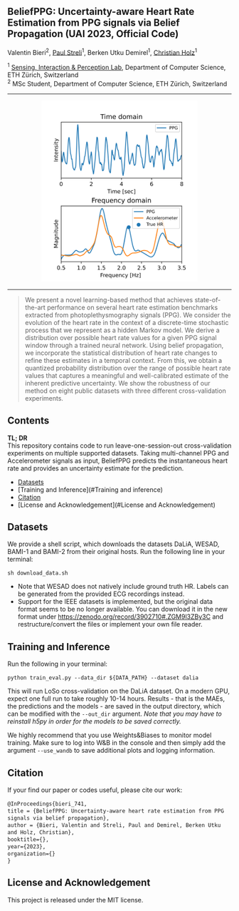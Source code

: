 ## BeliefPPG: Uncertainty-aware Heart Rate Estimation from PPG signals via Belief Propagation (UAI 2023, Official Code)

Valentin Bieri<sup>2</sup>, [Paul Streli](https://paulstreli.com/)<sup>1</sup>, Berken Utku Demirel<sup>1</sup>, [Christian Holz](https://www.christianholz.net/)<sup>1</sup>

<sup>1</sup> [Sensing, Interaction & Perception Lab](https://siplab.org/), Department of Computer Science, ETH Zürich, Switzerland
<br>
<sup>2</sup> MSc Student, Department of Computer Science, ETH Zürich, Switzerland

___________

<p align="center">
<img src="plot.svg" width="350">
</p>

---

> We present a novel learning-based method that achieves state-of-the-art performance on several heart rate estimation benchmarks extracted from photoplethysmography signals (PPG). We consider the evolution of the heart rate in the context of a discrete-time stochastic process that we represent as a hidden Markov model. We derive a distribution over possible heart rate values for a given PPG signal window through a trained neural network. Using belief propagation, we incorporate the statistical distribution of heart rate changes to refine these estimates in a temporal context. From this, we obtain a quantized probability distribution over the range of possible heart rate values that captures a meaningful and well-calibrated estimate of the inherent predictive uncertainty. We show the robustness of our method on eight public datasets with three different cross-validation experiments.

Contents
----------

<b>TL; DR</b>
<br>
This repository contains code to run leave-one-session-out cross-validation experiments on multiple supported datasets. Taking multi-channel PPG and Accelerometer signals as input, BeliefPPG predicts the instantaneous heart rate and provides an uncertainty estimate for the prediction.


- [Datasets](#Datasets) 
- [Training and Inference](#Training and inference) 
- [Citation](#Citation)
- [License and Acknowledgement](#License and Acknowledgement)

Datasets
----------
We provide a shell script, which downloads the datasets DaLiA, WESAD, BAMI-1 and BAMI-2 from their original hosts. Run the following line in your terminal:

```
sh download_data.sh
```
- Note that WESAD does not natively include  ground truth HR. Labels can be generated from the provided ECG recordings instead.
- Support for the IEEE datasets is implemented, but the original data format seems to be no longer available. You can download it in the new format under https://zenodo.org/record/3902710#.ZGM9l3ZBy3C and restructure/convert the files or implement your own file reader.

Training and Inference
----------
Run the following in your terminal: 

```
python train_eval.py --data_dir ${DATA_PATH} --dataset dalia 
```

This will run LoSo cross-validation on the DaLiA dataset. On a modern GPU, expect one full run to take roughly 10-14 hours.
Results - that is the MAEs, the predictions and the models - are saved in the output directory, which can be modified with the `--out_dir` argument. *Note that you may have to reinstall h5py in order for the models to be saved correctly.*

We highly recommend that you use Weights&Biases to monitor model training. Make sure to log into W&B in the console and then simply add the argument `--use_wandb` to save additional plots and logging information.


Citation
----------
If your find our paper or codes useful, please cite our work:

    @InProceedings{bieri_741,
    title = {BeliefPPG: Uncertainty-aware heart rate estimation from PPG signals via belief propagation},
    author = {Bieri, Valentin and Streli, Paul and Demirel, Berken Utku and Holz, Christian},
    booktitle={},
    year={2023},
    organization={}
    }

License and Acknowledgement
----------
This project is released under the MIT license.



